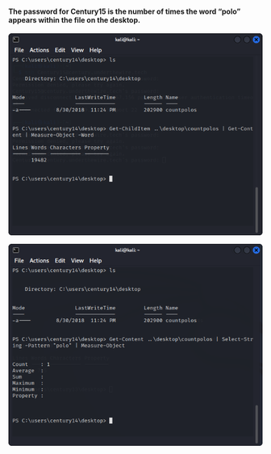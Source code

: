 
#### The password for Century15 is the number of times the word “polo” appears within the file on the desktop.

![UI Image](https://github.com/FacelessHacker/Under-the-Wire-CENTURY/blob/main/14-15.png)

![UI Image](https://github.com/FacelessHacker/Under-the-Wire-CENTURY/blob/main/15.png)

